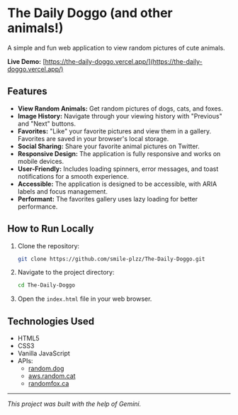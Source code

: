 # The Daily Doggo (and other animals!)

A simple and fun web application to view random pictures of cute animals.

**Live Demo:** [https://the-daily-doggo.vercel.app/](https://the-daily-doggo.vercel.app/)

## Features

*   **View Random Animals:** Get random pictures of dogs, cats, and foxes.
*   **Image History:** Navigate through your viewing history with "Previous" and "Next" buttons.
*   **Favorites:** "Like" your favorite pictures and view them in a gallery. Favorites are saved in your browser's local storage.
*   **Social Sharing:** Share your favorite animal pictures on Twitter.
*   **Responsive Design:** The application is fully responsive and works on mobile devices.
*   **User-Friendly:** Includes loading spinners, error messages, and toast notifications for a smooth experience.
*   **Accessible:** The application is designed to be accessible, with ARIA labels and focus management.
*   **Performant:** The favorites gallery uses lazy loading for better performance.

## How to Run Locally

1.  Clone the repository:
    ```bash
    git clone https://github.com/smile-plzz/The-Daily-Doggo.git
    ```
2.  Navigate to the project directory:
    ```bash
    cd The-Daily-Doggo
    ```
3.  Open the `index.html` file in your web browser.

## Technologies Used

*   HTML5
*   CSS3
*   Vanilla JavaScript
*   APIs:
    *   [random.dog](https://random.dog/woof.json)
    *   [aws.random.cat](https://aws.random.cat/meow)
    *   [randomfox.ca](https://randomfox.ca/floof/)

---

*This project was built with the help of Gemini.*